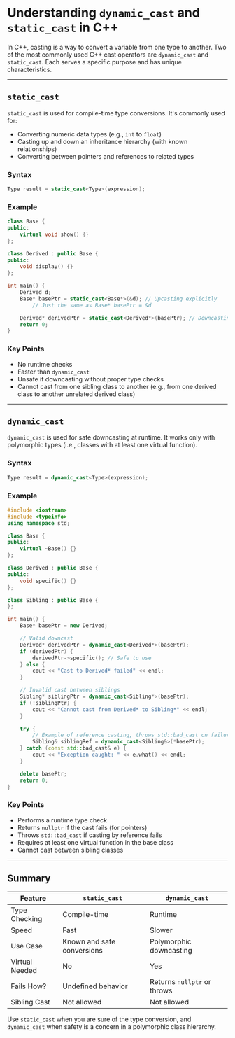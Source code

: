 # Understanding `dynamic_cast` and `static_cast` in C++

In C++, casting is a way to convert a variable from one type to another. Two of the most commonly used C++ cast operators are `dynamic_cast` and `static_cast`. Each serves a specific purpose and has unique characteristics.

---

## `static_cast`

`static_cast` is used for compile-time type conversions. It's commonly used for:

- Converting numeric data types (e.g., `int` to `float`)
- Casting up and down an inheritance hierarchy (with known relationships)
- Converting between pointers and references to related types

### Syntax
```cpp
Type result = static_cast<Type>(expression);
```

### Example
```cpp
class Base {
public:
    virtual void show() {}
};

class Derived : public Base {
public:
    void display() {}
};

int main() {
    Derived d;
    Base* basePtr = static_cast<Base*>(&d); // Upcasting explicitly
        // Just the same as Base* basePtr = &d

    Derived* derivedPtr = static_cast<Derived*>(basePtr); // Downcasting - potentially unsafe
    return 0;
}
```

### Key Points
- No runtime checks
- Faster than `dynamic_cast`
- Unsafe if downcasting without proper type checks
- Cannot cast from one sibling class to another (e.g., from one derived class to another unrelated derived class)

---

## `dynamic_cast`

`dynamic_cast` is used for safe downcasting at runtime. It works only with polymorphic types (i.e., classes with at least one virtual function).

### Syntax
```cpp
Type result = dynamic_cast<Type>(expression);
```

### Example
```cpp
#include <iostream>
#include <typeinfo>
using namespace std;

class Base {
public:
    virtual ~Base() {}
};

class Derived : public Base {
public:
    void specific() {}
};

class Sibling : public Base {
};

int main() {
    Base* basePtr = new Derived;

    // Valid downcast
    Derived* derivedPtr = dynamic_cast<Derived*>(basePtr);
    if (derivedPtr) {
        derivedPtr->specific(); // Safe to use
    } else {
        cout << "Cast to Derived* failed" << endl;
    }

    // Invalid cast between siblings
    Sibling* siblingPtr = dynamic_cast<Sibling*>(basePtr);
    if (!siblingPtr) {
        cout << "Cannot cast from Derived* to Sibling*" << endl;
    }

    try {
        // Example of reference casting, throws std::bad_cast on failure
        Sibling& siblingRef = dynamic_cast<Sibling&>(*basePtr);
    } catch (const std::bad_cast& e) {
        cout << "Exception caught: " << e.what() << endl;
    }

    delete basePtr;
    return 0;
}
```

### Key Points
- Performs a runtime type check
- Returns `nullptr` if the cast fails (for pointers)
- Throws `std::bad_cast` if casting by reference fails
- Requires at least one virtual function in the base class
- Cannot cast between sibling classes

---

## Summary
| Feature         | `static_cast`                 | `dynamic_cast`                |
|----------------|-------------------------------|-------------------------------|
| Type Checking  | Compile-time                  | Runtime                       |
| Speed          | Fast                          | Slower                        |
| Use Case       | Known and safe conversions    | Polymorphic downcasting       |
| Virtual Needed | No                            | Yes                           |
| Fails How?     | Undefined behavior            | Returns `nullptr` or throws   |
| Sibling Cast   | Not allowed                   | Not allowed                   |

Use `static_cast` when you are sure of the type conversion, and `dynamic_cast` when safety is a concern in a polymorphic class hierarchy.
